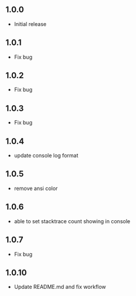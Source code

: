 ## 1.0.0

* Initial release

## 1.0.1

* Fix bug

## 1.0.2

* Fix bug

## 1.0.3

* Fix bug

## 1.0.4

* update console log format

## 1.0.5

* remove ansi color

## 1.0.6

* able to set stacktrace count showing in console

## 1.0.7

* Fix bug

## 1.0.10

* Update README.md and fix workflow
